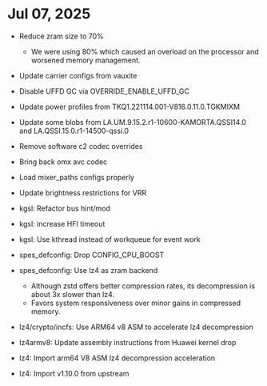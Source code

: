 # Jul 07, 2025
- Reduce zram size to 70%
  - We were using 80% which caused an overload on the processor and worsened memory management.
- Update carrier configs from vauxite
- Disable UFFD GC via OVERRIDE_ENABLE_UFFD_GC
- Update power profiles from TKQ1.221114.001-V816.0.11.0.TGKMIXM
- Update some blobs from LA.UM.9.15.2.r1-10600-KAMORTA.QSSI14.0 and LA.QSSI.15.0.r1-14500-qssi.0
- Remove software c2 codec overrides
- Bring back omx avc codec
- Load mixer_paths configs properly
- Update brightness restrictions for VRR

- kgsl: Refactor bus hint/mod
- kgsl: increase HFI timeout
- kgsl: Use kthread instead of workqueue for event work
- spes_defconfig: Drop CONFIG_CPU_BOOST
- spes_defconfig: Use lz4 as zram backend
   - Although zstd offers better compression rates, its decompression is about 3x slower than lz4.
   - Favors system responsiveness over minor gains in compressed memory.
- lz4/crypto/incfs: Use ARM64 v8 ASM to accelerate lz4 decompression
- lz4armv8: Update assembly instructions from Huawei kernel drop
- lz4: Import arm64 V8 ASM lz4 decompression acceleration
- lz4: Import v1.10.0 from upstream
